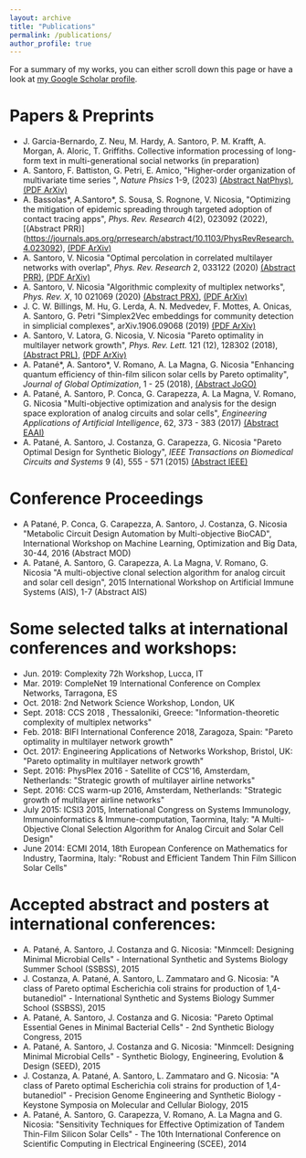```yaml
---
layout: archive
title: "Publications"
permalink: /publications/
author_profile: true
---
```

 
For a summary of my works, you can either scroll down this page or have a look at [my Google Scholar profile](https://scholar.google.co.uk/citations?user=gGSh6oEAAAAJ&hl=en).

Papers & Preprints
======
* J. Garcia-Bernardo, Z. Neu, M. Hardy, A. Santoro, P. M. Krafft, A. Morgan, A. Aloric, T. Griffiths. Collective information processing of long-form text in multi-generational social
networks (in preparation)
* A. Santoro, F. Battiston, G. Petri, E. Amico, "Higher-order organization of multivariate time series ", *Nature Phsics* 1-9, (2023) [(Abstract NatPhys)](https://www.nature.com/articles/s41567-022-01852-0), [(PDF ArXiv)](https://arxiv.org/abs/2203.10702)
* A. Bassolas\*, A.Santoro\*, S. Sousa, S. Rognone, V. Nicosia, "Optimizing the mitigation of epidemic spreading through targeted adoption of contact tracing apps", *Phys. Rev. Research* 4(2), 023092 (2022), [(Abstract PRR)] (https://journals.aps.org/prresearch/abstract/10.1103/PhysRevResearch.4.023092), [(PDF ArXiv)](https://arxiv.org/abs/2102.13013)
* A. Santoro, V. Nicosia "Optimal percolation in correlated multilayer networks with overlap", *Phys. Rev. Research* 2, 033122 (2020) [(Abstract PRR)](https://journals.aps.org/prresearch/abstract/10.1103/PhysRevResearch.2.033122), [(PDF ArXiv)](https://arxiv.org/abs/1910.04783)
* A. Santoro, V. Nicosia "Algorithmic complexity of multiplex networks", *Phys. Rev. X*, 10 021069 (2020) [(Abstract PRX)](https://journals.aps.org/prx/abstract/10.1103/PhysRevX.10.021069), [(PDF ArXiv)](https://arxiv.org/abs/1903.08049)
* J. C. W. Billings, M. Hu, G. Lerda, A. N. Medvedev, F. Mottes, A. Onicas, A. Santoro, G. Petri "Simplex2Vec embeddings for community detection in simplicial complexes", arXiv.1906.09068 (2019) [(PDF ArXiv)](https://arxiv.org/abs/1906.09068)
* A. Santoro, V. Latora, G. Nicosia, V. Nicosia "Pareto optimality in multilayer network growth", *Phys. Rev. Lett.* 121 (12), 128302 (2018), [(Abstract PRL)](https://journals.aps.org/prl/abstract/10.1103/PhysRevLett.121.128302), [(PDF ArXiv)](https://arxiv.org/abs/1710.01068)
* A. Patané\*, A. Santoro\*, V. Romano, A. La Magna, G. Nicosia "Enhancing quantum efficiency of thin-film silicon solar cells by Pareto optimality", *Journal of Global Optimization*, 1 - 25 (2018), [(Abstract JoGO)](https://link.springer.com/article/10.1007/s10898-018-0639-9)
* A. Patané, A. Santoro, P. Conca, G. Carapezza, A. La Magna, V. Romano, G. Nicosia "Multi-objective optimization and analysis for the design space exploration of analog circuits and solar cells", *Engineering Applications of Artificial Intelligence*, 62, 373 - 383 (2017) [(Abstract EAAI)](https://www.sciencedirect.com/science/article/abs/pii/S0952197616301415)
* A. Patané, A. Santoro, J. Costanza, G. Carapezza, G. Nicosia "Pareto Optimal Design for Synthetic Biology", *IEEE Transactions on Biomedical Circuits and Systems* 9 (4), 555 - 571 (2015) [(Abstract IEEE)](https://ieeexplore.ieee.org/document/7265105)

Conference Proceedings
======
* A Patané, P. Conca, G. Carapezza, A. Santoro, J. Costanza, G. Nicosia "Metabolic Circuit Design Automation by Multi-objective BioCAD", International Workshop on Machine Learning, Optimization and Big Data, 30-44, 2016 (Abstract MOD)
* A. Patané, A. Santoro, G. Carapezza, A. La Magna, V. Romano, G. Nicosia "A multi-objective clonal selection algorithm for analog circuit and solar cell design", 2015 International Workshop on Artificial Immune Systems (AIS), 1-7 (Abstract AIS)

Some selected talks at international conferences and workshops:
======
* Jun. 2019: Complexity 72h Workshop, Lucca, IT
* Mar. 2019: CompleNet 19 International Conference on Complex Networks, Tarragona, ES
* Oct. 2018: 2nd Network Science Workshop, London, UK
* Sept. 2018: CCS 2018 , Thessaloniki, Greece: "Information-theoretic complexity of multiplex networks"
* Feb. 2018: BIFI International Conference 2018, Zaragoza, Spain: "Pareto optimality in multilayer network growth"
* Oct. 2017: Engineering Applications of Networks Workshop, Bristol, UK: "Pareto optimality in multilayer network growth"
* Sept. 2016: PhysPlex 2016 - Satellite of CCS'16, Amsterdam, Netherlands: "Strategic growth of multilayer airline networks"
* Sept. 2016: CCS warm-up 2016, Amsterdam, Netherlands: "Strategic growth of multilayer airline networks"
* July 2015: ICSI3 2015, International Congress on Systems Immunology, Immunoinformatics & Immune-computation, Taormina, Italy: "A Multi-Objective Clonal Selection Algorithm for Analog Circuit and Solar Cell Design"
* June 2014: ECMI 2014, 18th European Conference on Mathematics for Industry, Taormina, Italy: "Robust and Efficient Tandem Thin Film Sillicon Solar Cells"

Accepted abstract and posters at international conferences:
======
* A. Patané, A. Santoro, J. Costanza and G. Nicosia: "Minmcell: Designing Minimal Microbial Cells" - International Synthetic and Systems Biology Summer School (SSBSS), 2015
* J. Costanza, A. Patané, A. Santoro, L. Zammataro and G. Nicosia: "A class of Pareto optimal Escherichia coli strains for production of 1,4-butanediol" - International Synthetic and Systems Biology Summer School (SSBSS), 2015
* A. Patané, A. Santoro, J. Costanza and G. Nicosia: "Pareto Optimal Essential Genes in Minimal Bacterial Cells" - 2nd Synthetic Biology Congress, 2015
* A. Patané, A. Santoro, J. Costanza and G. Nicosia: "Minmcell: Designing Minimal Microbial Cells" - Synthetic Biology, Engineering, Evolution & Design (SEED), 2015
* J. Costanza, A. Patané, A. Santoro, L. Zammataro and G. Nicosia: "A class of Pareto optimal Escherichia coli strains for production of 1,4-butanediol" - Precision Genome Engineering and Synthetic Biology - Keystone Symposia on Molecular and Cellular Biology, 2015
* A. Patané, A. Santoro, G. Carapezza, V. Romano, A. La Magna and G. Nicosia: "Sensitivity Techniques for Effective Optimization of Tandem Thin-Film Silicon Solar Cells" - The 10th International Conference on Scientific Computing in Electrical Engineering (SCEE), 2014



<!-- {% for post in site.publications reversed %}
  {% include archive-single.html %}
{% endfor %}
 -->